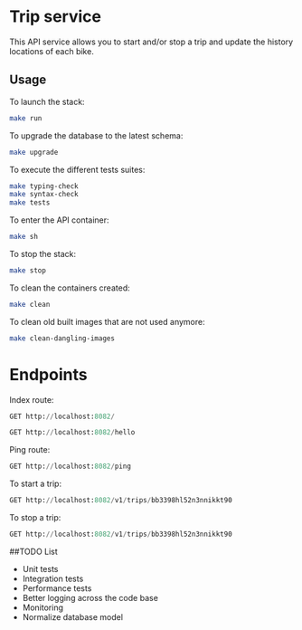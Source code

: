# Trip service

This API service allows you to start and/or stop a trip and update the history locations of each bike.

## Usage

To launch the stack:
```bash
make run
```

To upgrade the database to the latest schema:
```bash
make upgrade
```

To execute the different tests suites:
```bash
make typing-check
make syntax-check
make tests
```

To enter the API container:
```bash
make sh
```

To stop the stack:
```bash
make stop
```

To clean the containers created:
```bash
make clean
```

To clean old built images that are not used anymore:
```bash
make clean-dangling-images
```

# Endpoints

Index route:
```python
GET http://localhost:8082/

GET http://localhost:8082/hello
```

Ping route:
```python
GET http://localhost:8082/ping
```

To start a trip:
```python
GET http://localhost:8082/v1/trips/bb3398hl52n3nnikkt90
```

To stop a trip:
```python
GET http://localhost:8082/v1/trips/bb3398hl52n3nnikkt90
```

##TODO List

- Unit tests
- Integration tests
- Performance tests
- Better logging across the code base
- Monitoring
- Normalize database model
